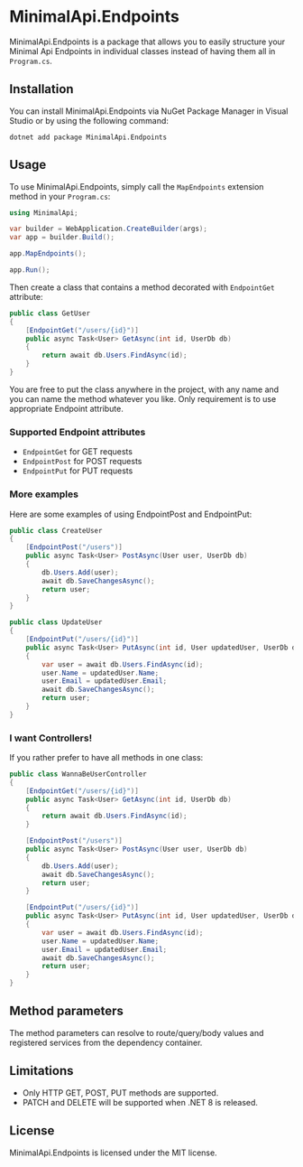# MinimalApi.Endpoints

MinimalApi.Endpoints is a package that allows you to easily structure your Minimal Api Endpoints in individual classes instead of having them all in `Program.cs`.

## Installation

You can install MinimalApi.Endpoints via NuGet Package Manager in Visual Studio or by using the following command:

```
dotnet add package MinimalApi.Endpoints
```

## Usage

To use MinimalApi.Endpoints, simply call the `MapEndpoints` extension method in your `Program.cs`:

```csharp #6
using MinimalApi;

var builder = WebApplication.CreateBuilder(args);
var app = builder.Build();

app.MapEndpoints();

app.Run();
```

Then create a class that contains a method decorated with `EndpointGet` attribute:

```csharp
public class GetUser
{
    [EndpointGet("/users/{id}")]
    public async Task<User> GetAsync(int id, UserDb db)
    {
        return await db.Users.FindAsync(id);
    }
}
```

You are free to put the class anywhere in the project, with any name and you can name the method whatever you like.
Only requirement is to use appropriate Endpoint attribute.

### Supported Endpoint attributes

- `EndpointGet` for GET requests
- `EndpointPost` for POST requests
- `EndpointPut` for PUT requests

### More examples

Here are some examples of using EndpointPost and EndpointPut:

```csharp
public class CreateUser
{
    [EndpointPost("/users")]
    public async Task<User> PostAsync(User user, UserDb db)
    {
        db.Users.Add(user);
        await db.SaveChangesAsync();
        return user;
    }
}
```

```csharp
public class UpdateUser
{
    [EndpointPut("/users/{id}")]
    public async Task<User> PutAsync(int id, User updatedUser, UserDb db)
    {
        var user = await db.Users.FindAsync(id);
        user.Name = updatedUser.Name;
        user.Email = updatedUser.Email;
        await db.SaveChangesAsync();
        return user;
    }
}
```

### I want Controllers!

If you rather prefer to have all methods in one class:

```csharp
public class WannaBeUserController
{
    [EndpointGet("/users/{id}")]
    public async Task<User> GetAsync(int id, UserDb db)
    {
        return await db.Users.FindAsync(id);
    }

    [EndpointPost("/users")]
    public async Task<User> PostAsync(User user, UserDb db)
    {
        db.Users.Add(user);
        await db.SaveChangesAsync();
        return user;
    }

    [EndpointPut("/users/{id}")]
    public async Task<User> PutAsync(int id, User updatedUser, UserDb db)
    {
        var user = await db.Users.FindAsync(id);
        user.Name = updatedUser.Name;
        user.Email = updatedUser.Email;
        await db.SaveChangesAsync();
        return user;
    }
}
```

## Method parameters

The method parameters can resolve to route/query/body values and registered services from the dependency container.

## Limitations

- Only HTTP GET, POST, PUT methods are supported.
- PATCH and DELETE will be supported when .NET 8 is released.

## License

MinimalApi.Endpoints is licensed under the MIT license.